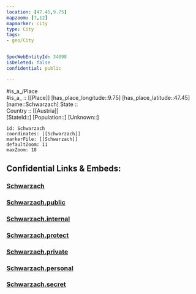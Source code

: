 ```yaml
---
location: [47.45,9.75] 
mapzoom: [7,12] 
mapmarker: city 
type: City
tags:
- geo/City


SpocWebEntityId: 34098
isDeleted: false
confidential: public

---
```

#is_a_/Place  
#is_a_ :: [[Place]] 
[has_place_longitude::9.75] 
[has_place_latitude::47.45] 
[name::Schwarzach] 
State ::  
Country :: [[Austria]]  
[StateId::] 
[Population::] 
[Unknown::] 


```leaflet
id: Schwarzach
coordinates: [[Schwarzach]] 
markerFile: [[Schwarzach]] 
defaultZoom: 11 
maxZoom: 18
```


## Confidential Links & Embeds: 

### [Schwarzach](/_Standards/Earth/Continent/Europe/Europe~Central/Austria/Austrias_States/Vorarlberg/City/Schwarzach.md) 

### [Schwarzach.public](/_public/Earth/Continent/Europe/Europe~Central/Austria/Austrias_States/Vorarlberg/City/Schwarzach.public.md) 

### [Schwarzach.internal](/_internal/Earth/Continent/Europe/Europe~Central/Austria/Austrias_States/Vorarlberg/City/Schwarzach.internal.md) 

### [Schwarzach.protect](/_protect/Earth/Continent/Europe/Europe~Central/Austria/Austrias_States/Vorarlberg/City/Schwarzach.protect.md) 

### [Schwarzach.private](/_private/Earth/Continent/Europe/Europe~Central/Austria/Austrias_States/Vorarlberg/City/Schwarzach.private.md) 

### [Schwarzach.personal](/_personal/Earth/Continent/Europe/Europe~Central/Austria/Austrias_States/Vorarlberg/City/Schwarzach.personal.md) 

### [Schwarzach.secret](/_secret/Earth/Continent/Europe/Europe~Central/Austria/Austrias_States/Vorarlberg/City/Schwarzach.secret.md)

